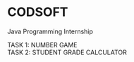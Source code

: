# CODSOFT
Java Programming Internship
<P>
TASK 1: NUMBER GAME
<br>
TASK 2: STUDENT GRADE CALCULATOR
</P>
